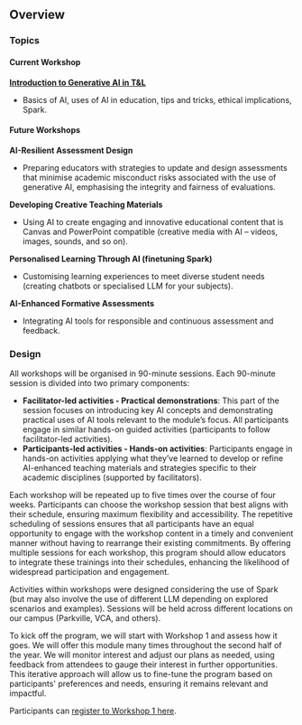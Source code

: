 ## Overview

### Topics

#### Current Workshop
[**Introduction to Generative AI in T&L**](workshop1)
- Basics of AI, uses of AI in education, tips and tricks, ethical implications, Spark.

#### Future Workshops

**AI-Resilient Assessment Design**
- Preparing educators with strategies to update and design assessments that minimise academic misconduct risks associated with the use of generative AI, emphasising the integrity and fairness of evaluations.

**Developing Creative Teaching Materials**
- Using AI to create engaging and innovative educational content that is Canvas and PowerPoint compatible (creative media with AI – videos, images, sounds, and so on).

**Personalised Learning Through AI (finetuning Spark)**
- Customising learning experiences to meet diverse student needs (creating chatbots or specialised LLM for your subjects).

**AI-Enhanced Formative Assessments**
- Integrating AI tools for responsible and continuous assessment and feedback.


### Design

All workshops will be organised in 90-minute sessions. Each 90-minute session is divided into two primary components:

- **Facilitator-led activities - Practical demonstrations**: This part of the session focuses on introducing key AI concepts and demonstrating practical uses of AI tools relevant to the module’s focus. All participants engage in similar hands-on guided activities (participants to follow facilitator-led activities).
- **Participants-led activities - Hands-on activities**: Participants engage in hands-on activities applying what they’ve learned to develop or refine AI-enhanced teaching materials and strategies specific to their academic disciplines (supported by facilitators).

Each workshop will be repeated up to five times over the course of four weeks. Participants can choose the workshop session that best aligns with their schedule, ensuring maximum flexibility and accessibility. The repetitive scheduling of sessions ensures that all participants have an equal opportunity to engage with the workshop content in a timely and convenient manner without having to rearrange their existing commitments. By offering multiple sessions for each workshop, this program should allow educators to integrate these trainings into their schedules, enhancing the likelihood of widespread participation and engagement.

Activities within workshops were designed considering the use of Spark (but may also involve the use of different LLM depending on explored scenarios and examples). Sessions will be held across different locations on our campus (Parkville, VCA, and others).

To kick off the program, we will start with Workshop 1 and assess how it goes. We will offer this module many times throughout the second half of the year. We will monitor interest and adjust our plans as needed, using feedback from attendees to gauge their interest in further opportunities. This iterative approach will allow us to fine-tune the program based on participants' preferences and needs, ensuring it remains relevant and impactful.

Participants can [register to Workshop 1 here](https://www.eventbrite.com.au/e/hands-on-workshop-introduction-to-generative-ai-in-tl-tickets-945962528387?aff=oddtdtcreator).
